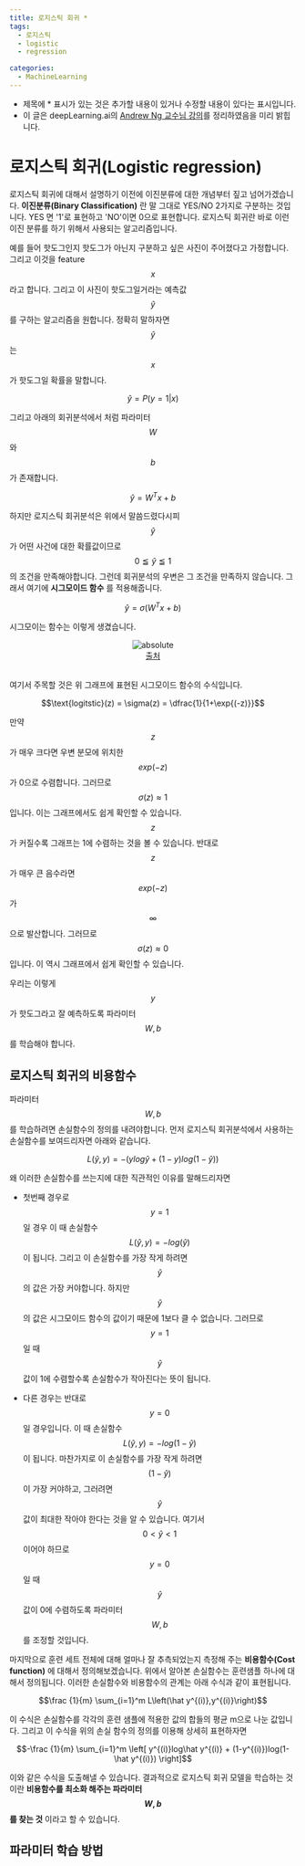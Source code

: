 ```yaml
---
title: 로지스틱 회귀 *
tags:
  - 로지스틱
  - logistic
  - regression

categories:
  - MachineLearning
---
```


- 제목에 * 표시가 있는 것은 추가할 내용이 있거나 수정할 내용이 있다는 표시입니다.
- 이 글은 deepLearning.ai의 <a href="https://www.deeplearning.ai/">Andrew Ng 교수님 강의</a>를 정리하였음을 미리 밝힙니다.

# 로지스틱 회귀(Logistic regression)

로지스틱 회귀에 대해서 설명하기 이전에 이진분류에 대한 개념부터 짚고 넘어가겠습니다. **이진분류(Binary Classification)** 란 말 그대로 YES/NO 2가지로 구분하는 것입니다. YES 면 '1'로 표현하고 'NO'이면 0으로 표현합니다.
로지스틱 회귀란 바로 이런 이진 분류를 하기 위해서 사용되는 알고리즘입니다.

예를 들어 핫도그인지 핫도그가 아닌지 구분하고 싶은 사진이 주어졌다고 가정합니다. 그리고 이것을 feature $$x$$ 라고 합니다. 그리고 이 사진이 핫도그일거라는 예측값 $$\hat y$$ 를 구하는 알고리즘을 원합니다. 정확히 말하자면 $$\hat y$$ 는 $$x$$ 가 핫도그일 확률을 말합니다.

$$\hat y = P(y=1|x)$$

그리고 아래의 회귀분석에서 처럼 파라미터 $$W$$와 $$b$$ 가 존재합니다.

$$\hat y = W^Tx + b$$

하지만 로지스틱 회귀분석은 위에서 말씀드렸다시피 $$\hat y$$가 어떤 사건에 대한 확률값이므로 $$0 \leqq \hat y \leqq 1$$의 조건을 만족해야합니다. 그런데 회귀분석의 우변은 그 조건을 만족하지 않습니다. 그래서 여기에 **시그모이드 함수** 를 적용해줍니다.

$$\hat y = \sigma (W^Tx + b)$$

시그모이는 함수는 이렇게 생겼습니다.
<center><img data-action="zoom" src='{{ "/assets/img/logistic_regression_01.png" | relative_url }}' alt='absolute'></center>
<center><a href="https://towardsdatascience.com/multi-layer-neural-networks-with-sigmoid-function-deep-learning-for-rookies-2-bf464f09eb7f">출처</a></center>
<br/>

여기서 주목할 것은 위 그래프에 표현된 시그모이드 함수의 수식입니다.

$$\text{logitstic}(z) = \sigma(z) = \dfrac{1}{1+\exp{(-z)}}$$

만약 $$z$$가 매우 크다면 우변 분모에 위치한 $$exp(-z)$$가 0으로 수렴합니다. 그러므로 $$\sigma(z) \approx 1$$ 입니다. 이는 그래프에서도 쉽게 확인할 수 있습니다. $$z$$가 커질수록 그래프는 1에 수렴하는 것을 볼 수 있습니다. 반대로 $$z$$가 매우 큰 음수라면 $$exp(-z)$$가 $$\infty$$ 으로 발산합니다. 그러므로 $$\sigma(z) \approx 0$$ 입니다. 이 역시 그래프에서 쉽게 확인할 수 있습니다.

우리는 이렇게 $$y$$가 핫도그라고 잘 예측하도록 파라미터 $$W,b$$를 학습해야 합니다.


## 로지스틱 회귀의 비용함수

파라미터 $$W,b$$ 를 학습하려면 손실함수의 정의를 내려야합니다. 먼저 로지스틱 회귀분석에서 사용하는 손실함수를 보여드리자면 아래와 같습니다.

$$L(\hat y, y) = - \left(ylog\hat y + (1-y)log(1-\hat y) \right)$$

왜 이러한 손실함수를 쓰는지에 대한 직관적인 이유를 말해드리자면

- 첫번째 경우로 $$y=1$$일 경우
이 때 손실함수 $$L(\hat y, y) = -log(\hat y)$$ 이 됩니다. 그리고 이 손실함수를 가장 작게 하려면 $$\hat y$$의 값은 가장 커야합니다. 하지만 $$\hat y$$의 값은 시그모이드 함수의 값이기 때문에 1보다 클 수 없습니다. 그러므로 $$y=1$$ 일 때 $$\hat y$$값이 1에 수렴할수록 손실함수가 작아진다는 뜻이 됩니다.

- 다른 경우는 반대로 $$y=0$$일 경우입니다.
이 때 손실함수 $$L(\hat y, y) = -log(1-\hat y)$$ 이 됩니다. 마찬가지로 이 손실함수를 가장 작게 하려면 $$(1-\hat y)$$ 이 가장 커야하고, 그러려면 $$\hat y$$ 값이 최대한 작아야 한다는 것을 알 수 있습니다. 여기서 $$0<\hat y<1$$ 이어야 하므로 $$y=0$$ 일 때 $$\hat y$$값이 0에 수렴하도록 파라미터 $$W,b$$를 조정할 것입니다.

마지막으로 훈련 세트 전체에 대해 얼마나 잘 추측되었는지 측정해 주는 **비용함수(Cost function)** 에 대해서 정의해보겠습니다. 위에서 알아본 손실함수는 훈련샘플 하나에 대해서 정의됩니다. 이러한 손실함수와 비용함수의 관계는 아래 수식과 같이 표현됩니다.

$$\frac {1}{m} \sum_{i=1}^m L\left(\hat y^{(i)},y^{(i)}\right)$$

이 수식은 손실함수를 각각의 훈련 샘플에 적용한 값의 합들의 평균 m으로 나눈 값입니다. 그리고 이 수식을 위의 손실 함수의 정의를 이용해 상세히 표현하자면

$$-\frac {1}{m} \sum_{i=1}^m \left[ y^{(i)}log\hat y^{(i)} + (1-y^{(i)})log(1-\hat y^{(i)}) \right]$$

이와 같은 수식을 도출해낼 수 있습니다. 결과적으로 로지스틱 회귀 모델을 학습하는 것이란 **비용함수를 최소화 해주는 파라미터 $$W,b$$를 찾는 것** 이라고 할 수 있습니다.


## 파라미터 학습 방법
